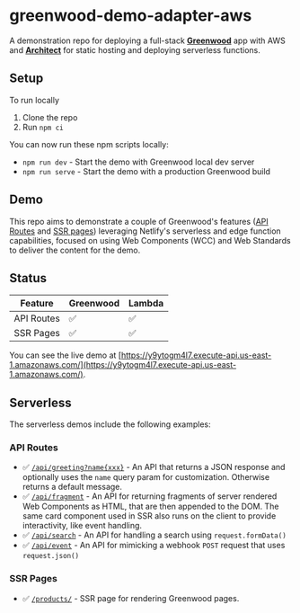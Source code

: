# greenwood-demo-adapter-aws

A demonstration repo for deploying a full-stack [**Greenwood**](https://www.greenwoodjs.dev/) app with AWS and [**Architect**](https://arc.codes/) for static hosting and deploying serverless functions.

## Setup

To run locally
1. Clone the repo
1. Run `npm ci`

You can now run these npm scripts locally:
- `npm run dev` - Start the demo with Greenwood local dev server
- `npm run serve` - Start the demo with a production Greenwood build

## Demo

This repo aims to demonstrate a couple of Greenwood's features ([API Routes](https://www.greenwoodjs.dev/docs/pages/api-routes/) and [SSR pages](https://www.greenwoodjs.dev/docs/pages/server-rendering/)) leveraging Netlify's serverless and edge function capabilities, focused on using Web Components (WCC) and Web Standards to deliver the content for the demo.

## Status

|Feature    |Greenwood |Lambda |
|---------- |----------|-------|
|API Routes |   ✅     |   ✅  |
|SSR Pages  |   ✅     |   ✅  |

You can see the live demo at [https://y9ytogm4l7.execute-api.us-east-1.amazonaws.com/](https://y9ytogm4l7.execute-api.us-east-1.amazonaws.com/).

## Serverless

The serverless demos include the following examples:

### API Routes

- ✅  [`/api/greeting?name{xxx}`](https://y9ytogm4l7.execute-api.us-east-1.amazonaws.com/api/greeting) - An API that returns a JSON response and optionally uses the `name` query param for customization.  Otherwise returns a default message.
- ✅ [`/api/fragment`](https://y9ytogm4l7.execute-api.us-east-1.amazonaws.com/api/fragment) - An API for returning fragments of server rendered Web Components as HTML, that are then appended to the DOM.  The same card component used in SSR also runs on the client to provide interactivity, like event handling.
- ✅ [`/api/search`](https://y9ytogm4l7.execute-api.us-east-1.amazonaws.com/api/event) - An API for handling a search using  `request.formData()`
- ✅ [`/api/event`](https://y9ytogm4l7.execute-api.us-east-1.amazonaws.com/api/event) - An API for mimicking a webhook `POST` request that uses `request.json()`

### SSR Pages

- ✅ [`/products/`](https://y9ytogm4l7.execute-api.us-east-1.amazonaws.com/products/) - SSR page for rendering Greenwood pages.